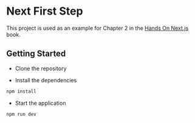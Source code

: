 # Next First Step

This project is used as an example for Chapter 2 in the [Hands On Next.js](https://honext.io) book.

## Getting Started
-   Clone the repository

-   Install the dependencies 

```bash
npm install
```

- Start the application

```bash
npm run dev
```
